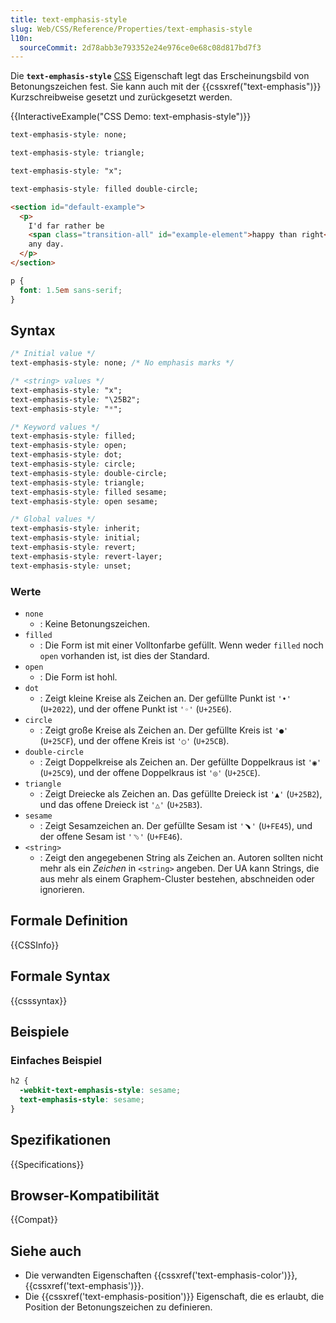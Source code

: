 ```yaml
---
title: text-emphasis-style
slug: Web/CSS/Reference/Properties/text-emphasis-style
l10n:
  sourceCommit: 2d78abb3e793352e24e976ce0e68c08d817bd7f3
---
```


Die **`text-emphasis-style`** [CSS](/de/docs/Web/CSS) Eigenschaft legt das Erscheinungsbild von Betonungszeichen fest. Sie kann auch mit der {{cssxref("text-emphasis")}} Kurzschreibweise gesetzt und zurückgesetzt werden.

{{InteractiveExample("CSS Demo: text-emphasis-style")}}

```css interactive-example-choice
text-emphasis-style: none;
```

```css interactive-example-choice
text-emphasis-style: triangle;
```

```css interactive-example-choice
text-emphasis-style: "x";
```

```css interactive-example-choice
text-emphasis-style: filled double-circle;
```

```html interactive-example
<section id="default-example">
  <p>
    I'd far rather be
    <span class="transition-all" id="example-element">happy than right</span>
    any day.
  </p>
</section>
```

```css interactive-example
p {
  font: 1.5em sans-serif;
}
```

## Syntax

```css
/* Initial value */
text-emphasis-style: none; /* No emphasis marks */

/* <string> values */
text-emphasis-style: "x";
text-emphasis-style: "\25B2";
text-emphasis-style: "*";

/* Keyword values */
text-emphasis-style: filled;
text-emphasis-style: open;
text-emphasis-style: dot;
text-emphasis-style: circle;
text-emphasis-style: double-circle;
text-emphasis-style: triangle;
text-emphasis-style: filled sesame;
text-emphasis-style: open sesame;

/* Global values */
text-emphasis-style: inherit;
text-emphasis-style: initial;
text-emphasis-style: revert;
text-emphasis-style: revert-layer;
text-emphasis-style: unset;
```

### Werte

- `none`
  - : Keine Betonungszeichen.
- `filled`
  - : Die Form ist mit einer Volltonfarbe gefüllt. Wenn weder `filled` noch `open` vorhanden ist, ist dies der Standard.
- `open`
  - : Die Form ist hohl.
- `dot`
  - : Zeigt kleine Kreise als Zeichen an. Der gefüllte Punkt ist `'•'` (`U+2022`), und der offene Punkt ist `'◦'` (`U+25E6`).
- `circle`
  - : Zeigt große Kreise als Zeichen an. Der gefüllte Kreis ist `'●'` (`U+25CF`), und der offene Kreis ist `'○'` (`U+25CB`).
- `double-circle`
  - : Zeigt Doppelkreise als Zeichen an. Der gefüllte Doppelkraus ist `'◉'` (`U+25C9`), und der offene Doppelkraus ist `'◎'` (`U+25CE`).
- `triangle`
  - : Zeigt Dreiecke als Zeichen an. Das gefüllte Dreieck ist `'▲'` (`U+25B2`), und das offene Dreieck ist `'△'` (`U+25B3`).
- `sesame`
  - : Zeigt Sesamzeichen an. Der gefüllte Sesam ist `'﹅'` (`U+FE45`), und der offene Sesam ist `'﹆'` (`U+FE46`).
- `<string>`
  - : Zeigt den angegebenen String als Zeichen an. Autoren sollten nicht mehr als ein _Zeichen_ in `<string>` angeben. Der UA kann Strings, die aus mehr als einem Graphem-Cluster bestehen, abschneiden oder ignorieren.

## Formale Definition

{{CSSInfo}}

## Formale Syntax

{{csssyntax}}

## Beispiele

### Einfaches Beispiel

```css
h2 {
  -webkit-text-emphasis-style: sesame;
  text-emphasis-style: sesame;
}
```

## Spezifikationen

{{Specifications}}

## Browser-Kompatibilität

{{Compat}}

## Siehe auch

- Die verwandten Eigenschaften {{cssxref('text-emphasis-color')}}, {{cssxref('text-emphasis')}}.
- Die {{cssxref('text-emphasis-position')}} Eigenschaft, die es erlaubt, die Position der Betonungszeichen zu definieren.
